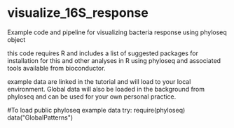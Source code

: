 # visualize_16S_response
Example code and pipeline for visualizing bacteria response using phyloseq object

this code requires R and includes a list of suggested packages for installation for this and other analyses in R using phyloseq and associated tools available from bioconductor. 

example data are linked in the tutorial and will load to your local environment. Global data will also be loaded in the background from phyloseq and can be used for your own personal practice. 

#To load public phyloseq example data try:
require(phyloseq)
data("GlobalPatterns")
